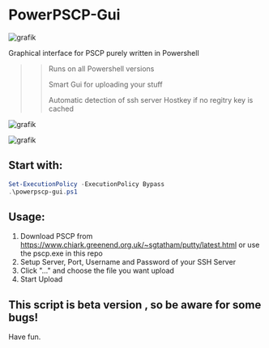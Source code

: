 # PowerPSCP-Gui
![grafik](https://github.com/suuhm/PowerPSCP-Gui/assets/11504990/3d41ab0b-e68d-452c-bd7c-5de6555e7593)


Graphical interface for PSCP purely written in Powershell
> 
>> Runs on all Powershell versions
>> 
>> Smart Gui for uploading your stuff 
>>
>> Automatic detection of ssh server Hostkey if no regitry key is cached
>  

![grafik](https://github.com/suuhm/PowerPSCP-Gui/assets/11504990/b0fb9c80-b9d1-473f-aeec-e557f8a9f694)

![grafik](https://github.com/suuhm/PowerPSCP-Gui/assets/11504990/ef6a4370-2caf-4e74-8a41-e694a94224be)



## Start with:
```powershell
Set-ExecutionPolicy -ExecutionPolicy Bypass
.\powerpscp-gui.ps1
```

## Usage:
1. Download PSCP from https://www.chiark.greenend.org.uk/~sgtatham/putty/latest.html or use the pscp.exe in this repo
2. Setup Server, Port, Username and Password of your SSH Server  
3. Click "..." and choose the file you want upload
4. Start Upload 



## This script is beta version , so be aware for some bugs!

Have fun.
